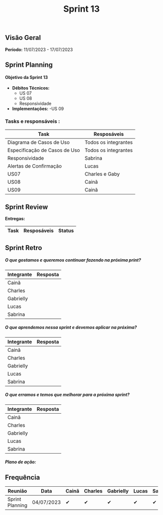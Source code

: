 <h1 align="center"><b>Sprint 13</b></h1>

<br>

## Visão Geral

**Período:** 11/07/2023 - 17/07/2023 <br>


## Sprint Planning

#### Objetivo da Sprint 13
- **Débitos Técnicos:**
    - US 07
    - US 08
    - Responsividade
- **Implementações:**
    -US 09
    


### Tasks e responsáveis :

|                **Task**                 |    **Resposáveis**    | 
|-----------------------------------------|-----------------------|
| Diagrama de Casos de Uso | Todos os integrantes |
| Especificação de Casos de Uso | Todos os integrantes |
| Responsividade| Sabrina |
| Alertas de Confirmação | Lucas |
| US07 | Charles e Gaby |
| US08 | Cainã  |
| US09 | Cainã  |

## Sprint Review

**Entregas:**

|             **Task**                 |    **Resposáveis**    |     **Status**   |
|--------------------------------------|-----------------------| ---------------- |



## Sprint Retro

##### O que gostamos e queremos continuar fazendo na próxima print?
|**Integrante**|**Resposta**|
|--------------|------------|
| Cainã        | | 
| Charles      |       |
| Gabrielly    |   |
| Lucas        |       |
| Sabrina      |        |

##### O que aprendemos nessa sprint e devemos aplicar na próxima?
|**Integrante**|**Resposta**|
|--------------|------------|
| Cainã        |  |
| Charles      |       |
| Gabrielly    |       |
| Lucas        |       |
| Sabrina      |     |

##### O que erramos e temos que melhorar para a próxima sprint?
|**Integrante**|**Resposta**|
|--------------|------------|
| Cainã        |  | 
| Charles      |   |
| Gabrielly    |       |
| Lucas        |           |
| Sabrina      |   |


##### **Plano de ação:**


## Frequência

|  **Reunião**   |    **Data**    |**Cainã**| **Charles** | **Gabrielly** | **Lucas** | **Sabrina** |
|----------------|----------------| ------- |-------------|---------------|-----------|-------------|
|Sprint Planning |  04/07/2023    |   ✔     |     ✔      |      ✔     |     ✔     |     ✔      |


